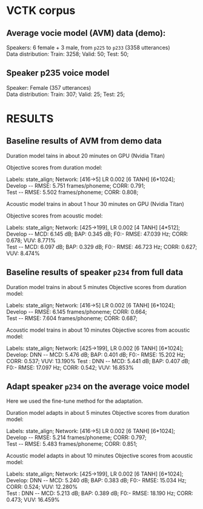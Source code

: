 VCTK corpus
=================

Average vocie model (AVM) data (demo): 
--------------------------------
Speakers: 6 female + 3 male, from `p225` to `p233` (3358 utterances) <br/>
Data distribution: Train: 3258; Valid: 50; Test: 50;

Speaker p235 voice model
-------------------------
Speaker: Female (357 utterances) <br/>
Data distribution: Train: 307; Valid: 25; Test: 25;

RESULTS
=======

Baseline results of AVM from demo data
-------------------------------
Duration model tains in about 20 minutes on GPU (Nvidia Titan)

Objective scores from duration model: <br/>

Labels: state_align; Network: [416->5] LR 0.002 [6 TANH] [6*1024]; <br/>
Develop -- RMSE: 5.751 frames/phoneme; CORR: 0.791; <br/>
Test  -- RMSE: 5.502 frames/phoneme; CORR: 0.808;

Acoustic model trains in about 1 hour 30 minutes on GPU (Nvidia Titan)

Objective scores from acoustic model: <br/> 

Labels: state_align; Network: [425->199], LR 0.002 [4 TANH] [4*512]; <br/>
Develop -- MCD: 6.145 dB; BAP: 0.345 dB; F0:- RMSE: 47.039 Hz; CORR: 0.678; VUV: 8.771%  <br/>
Test  -- MCD: 6.097 dB; BAP: 0.329 dB; F0:- RMSE: 46.723 Hz; CORR: 0.627; VUV: 8.474%


Baseline results of speaker `p234` from full data
-------------------------------------------------
Duration model trains in about 5 minutes
Objective scores from duration model: <br/>

Labels: state_align; Network: [416->5] LR 0.002 [6 TANH] [6*1024]; <br/>
Develop -- RMSE: 6.145 frames/phoneme; CORR: 0.664; <br/>
Test  -- RMSE: 7.604 frames/phoneme; CORR: 0.687;

Acoustic model trains in about 10 minutes
Objective scores from acoustic model: <br/> 

Labels: state_align; Network: [425->199], LR 0.002 [6 TANH] [6*1024]; <br/>
Develop: DNN -- MCD: 5.476 dB; BAP: 0.401 dB; F0:- RMSE: 15.202 Hz; CORR: 0.537; VUV: 13.190%
Test   : DNN -- MCD: 5.441 dB; BAP: 0.407 dB; F0:- RMSE: 17.097 Hz; CORR: 0.542; VUV: 16.853%


Adapt speaker `p234` on the average voice model
-----------------------------------------------
Here we used the fine-tune method for the adaptation.

Duration model adapts in about 5 minutes
Objective scores from duration model: <br/>

Labels: state_align; Network: [416->5] LR 0.002 [6 TANH] [6*1024]; <br/>
Develop -- RMSE: 5.214 frames/phoneme; CORR: 0.797; <br/>
Test  -- RMSE: 5.483 frames/phoneme; CORR: 0.851;

Acoustic model adapts in about 10 minutes
Objective scores from acoustic model: <br/> 

Labels: state_align; Network: [425->199], LR 0.002 [6 TANH] [6*1024]; <br/>
Develop: DNN -- MCD: 5.240 dB; BAP: 0.383 dB; F0:- RMSE: 15.034 Hz; CORR: 0.524; VUV: 12.280%  <br/>
Test   : DNN -- MCD: 5.213 dB; BAP: 0.389 dB; F0:- RMSE: 18.190 Hz; CORR: 0.473; VUV: 16.459%
